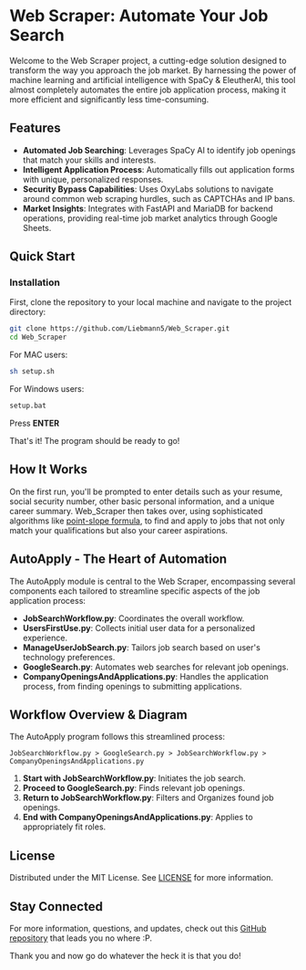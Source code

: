 # Web Scraper: Automate Your Job Search

Welcome to the Web Scraper project, a cutting-edge solution designed to transform the way you approach the job market. By harnessing the power of machine learning and artificial intelligence with SpaCy & EleutherAI, this tool almost completely automates the entire job application process, making it more efficient and significantly less time-consuming.

## Features

- **Automated Job Searching**: Leverages SpaCy AI to identify job openings that match your skills and interests.
- **Intelligent Application Process**: Automatically fills out application forms with unique, personalized responses.
- **Security Bypass Capabilities**: Uses OxyLabs solutions to navigate around common web scraping hurdles, such as CAPTCHAs and IP bans.
- **Market Insights**: Integrates with FastAPI and MariaDB for backend operations, providing real-time job market analytics through Google Sheets.

## Quick Start

### Installation

First, clone the repository to your local machine and navigate to the project directory:

```bash
git clone https://github.com/Liebmann5/Web_Scraper.git
cd Web_Scraper
```
For MAC users:

```bash
sh setup.sh
```
For Windows users:

```cmd
setup.bat
```
Press **ENTER**

That's it! The program should be ready to go!

## How It Works

On the first run, you'll be prompted to enter details such as your resume, social security number, other basic personal information, and a unique career summary. Web_Scraper then takes over, using sophisticated algorithms like [point-slope formula](https://en.wikipedia.org/wiki/Linear_equation), to find and apply to jobs that not only match your qualifications but also your career aspirations.

## AutoApply - The Heart of Automation

The AutoApply module is central to the Web Scraper, encompassing several components each tailored to streamline specific aspects of the job application process:

- **JobSearchWorkflow.py**: Coordinates the overall workflow.
- **UsersFirstUse.py**: Collects initial user data for a personalized experience.
- **ManageUserJobSearch.py**: Tailors job search based on user's technology preferences.
- **GoogleSearch.py**: Automates web searches for relevant job openings.
- **CompanyOpeningsAndApplications.py**: Handles the application process, from finding openings to submitting applications.

## Workflow Overview & Diagram

The AutoApply program follows this streamlined process:

`JobSearchWorkflow.py > GoogleSearch.py > JobSearchWorkflow.py > CompanyOpeningsAndApplications.py`

1. **Start with JobSearchWorkflow.py**: Initiates the job search.
2. **Proceed to GoogleSearch.py**: Finds relevant job openings.
3. **Return to JobSearchWorkflow.py**: Filters and Organizes found job openings.
4. **End with CompanyOpeningsAndApplications.py**: Applies to appropriately fit roles.

## License

Distributed under the MIT License. See [LICENSE](LICENSE) for more information.

## Stay Connected

For more information, questions, and updates, check out this [GitHub repository](https://github.com/Liebmann5/Web_Scraper) that leads you no where :P.

Thank you and now go do whatever the heck it is that you do!